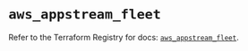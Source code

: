 # `aws_appstream_fleet`

Refer to the Terraform Registry for docs: [`aws_appstream_fleet`](https://registry.terraform.io/providers/hashicorp/aws/5.53.0/docs/resources/appstream_fleet).
